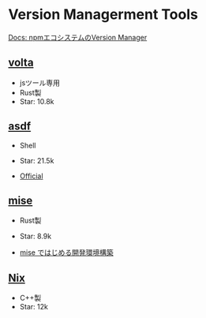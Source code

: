 # Version Managerment Tools

[Docs: npmエコシステムのVersion Manager](../programming/javascript-typescript/version-manager.md)

## [volta](https://github.com/volta-cli/volta)

- jsツール専用
- Rust製
- Star: 10.8k

## [asdf](https://github.com/jdx/mise)

- Shell
- Star: 21.5k

- [Official](https://asdf-vm.com/ja-jp/guide/getting-started.html)

## [mise](https://github.com/jdx/mise)

- Rust製
- Star: 8.9k

- [mise ではじめる開発環境構築](https://zenn.dev/takamura/articles/dev-started-with-mise)

## [Nix](https://github.com/NixOS/nix)

- C++製
- Star: 12k
